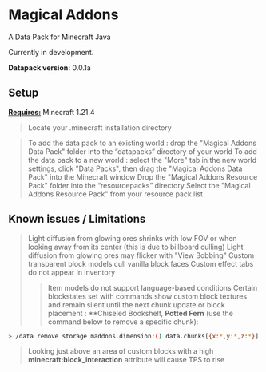 # Magical Addons
A Data Pack for Minecraft Java

Currently in development.

**Datapack version:** 0.0.1a

## Setup

**<ins>Requires:</ins>** Minecraft 1.21.4
> Locate your .minecraft installation directory

> To add the data pack to an existing world : drop the "Magical Addons Data Pack" folder into the “datapacks” directory of your world
> To add the data pack to a new world : select the "More" tab in the new world settings, click "Data Packs", then drag the "Magical Addons Data Pack" into the Minecraft window
> Drop the "Magical Addons Resource Pack" folder into the “resourcepacks” directory
> Select the "Magical Addons Resource Pack" from your resource pack list

## Known issues / Limitations

> Light diffusion from glowing ores shrinks with low FOV or when looking away from its center
(this is due to billboard culling)
> Light diffusion from glowing ores may flicker with "View Bobbing"
> Custom transparent block models cull vanilla block faces
> Custom effect tabs do not appear in inventory
>> Item models do not support language-based conditions
> Certain blockstates set with commands show custom block textures and remain silent until the next chunk update or block placement : **Chiseled Bookshelf, **Potted Fern** (use the command below to remove a specific chunk):
 ```bash
> /data remove storage maddons.dimension:() data.chunks[{x:*,y:*,z:*}]
```
> Looking just above an area of custom blocks with a high **minecraft:block_interaction** attribute will cause
TPS to rise